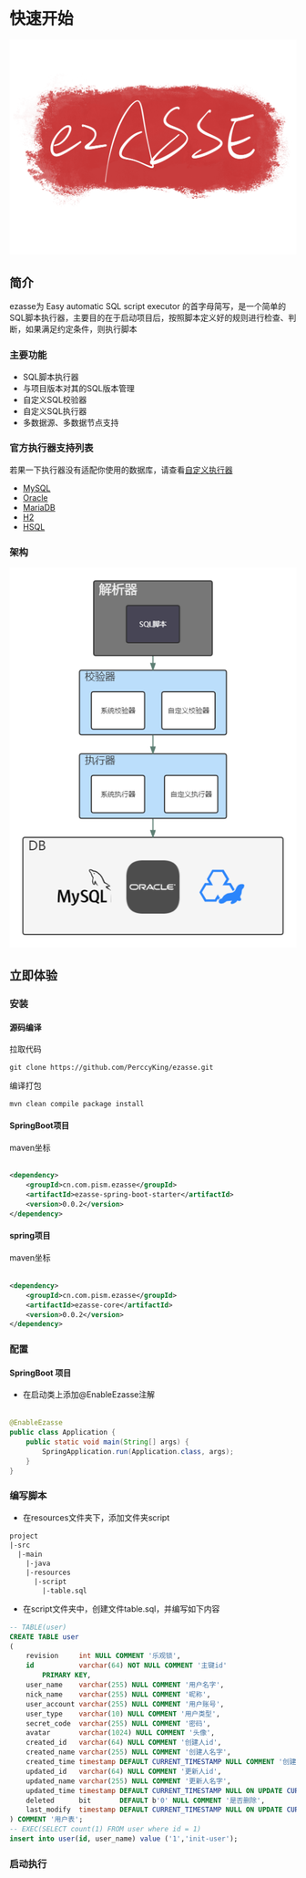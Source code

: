 # 快速开始
![logo](/images/logo.svg)
## 简介
ezasse为 Easy automatic SQL script executor 的首字母简写，是一个简单的SQL脚本执行器，主要目的在于启动项目后，按照脚本定义好的规则进行检查、判断，如果满足约定条件，则执行脚本

### 主要功能
* SQL脚本执行器
* 与项目版本对其的SQL版本管理
* 自定义SQL校验器
* 自定义SQL执行器
* 多数据源、多数据节点支持

### 官方执行器支持列表
若果一下执行器没有适配你使用的数据库，请查看[自定义执行器](#)
* [MySQL](https://github.com/PerccyKing/ezasse/blob/master/ezasse-core/src/main/java/cn/com/pism/ezasse/executor/MysqlEzasseExecutor.java)
* [Oracle](https://github.com/PerccyKing/ezasse/blob/master/ezasse-core/src/main/java/cn/com/pism/ezasse/executor/OracleEzasseExecutor.java)
* [MariaDB](https://github.com/PerccyKing/ezasse/blob/master/ezasse-core/src/main/java/cn/com/pism/ezasse/executor/MariaDbEzasseExecutor.java)
* [H2](https://github.com/PerccyKing/ezasse/blob/master/ezasse-core/src/main/java/cn/com/pism/ezasse/executor/H2EzasseExecutor.java)
* [HSQL](https://github.com/PerccyKing/ezasse/blob/master/ezasse-core/src/main/java/cn/com/pism/ezasse/executor/HsqlDbExecutor.java)

### 架构
![](../.vuepress/public/images/ezasse-framework.png)
## 立即体验

### 安装

#### 源码编译

拉取代码

```shell
git clone https://github.com/PerccyKing/ezasse.git
```

编译打包

```shell
mvn clean compile package install
```

#### SpringBoot项目

maven坐标

```xml

<dependency>
    <groupId>cn.com.pism.ezasse</groupId>
    <artifactId>ezasse-spring-boot-starter</artifactId>
    <version>0.0.2</version>
</dependency>
```

#### spring项目

maven坐标

```xml

<dependency>
    <groupId>cn.com.pism.ezasse</groupId>
    <artifactId>ezasse-core</artifactId>
    <version>0.0.2</version>
</dependency>
```

### 配置

#### SpringBoot 项目

* 在启动类上添加@EnableEzasse注解

```java

@EnableEzasse
public class Application {
    public static void main(String[] args) {
        SpringApplication.run(Application.class, args);
    }
}
```

### 编写脚本

* 在resources文件夹下，添加文件夹script

```
project
|-src
  |-main
    |-java
    |-resources
      |-script
        |-table.sql
```

* 在script文件夹中，创建文件table.sql，并编写如下内容

```sql
-- TABLE(user)
CREATE TABLE user
(
    revision     int NULL COMMENT '乐观锁',
    id           varchar(64) NOT NULL COMMENT '主键id'
        PRIMARY KEY,
    user_name    varchar(255) NULL COMMENT '用户名字',
    nick_name    varchar(255) NULL COMMENT '昵称',
    user_account varchar(255) NULL COMMENT '用户账号',
    user_type    varchar(10) NULL COMMENT '用户类型',
    secret_code  varchar(255) NULL COMMENT '密码',
    avatar       varchar(1024) NULL COMMENT '头像',
    created_id   varchar(64) NULL COMMENT '创建人id',
    created_name varchar(255) NULL COMMENT '创建人名字',
    created_time timestamp DEFAULT CURRENT_TIMESTAMP NULL COMMENT '创建时间',
    updated_id   varchar(64) NULL COMMENT '更新人id',
    updated_name varchar(255) NULL COMMENT '更新人名字',
    updated_time timestamp DEFAULT CURRENT_TIMESTAMP NULL ON UPDATE CURRENT_TIMESTAMP COMMENT '更新时间',
    deleted      bit       DEFAULT b'0' NULL COMMENT '是否删除',
    last_modify  timestamp DEFAULT CURRENT_TIMESTAMP NULL ON UPDATE CURRENT_TIMESTAMP COMMENT '最后修改时间'
) COMMENT '用户表';
-- EXEC(SELECT count(1) FROM user where id = 1)
insert into user(id, user_name) value ('1','init-user');

```

### 启动执行


